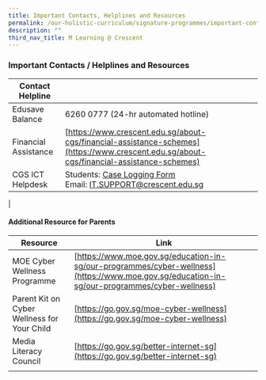 ```yaml
---
title: Important Contacts, Helplines and Resources
permalink: /our-holistic-curriculum/signature-programmes/important-contacts-helplines-and-resources/
description: ""
third_nav_title: M Learning @ Crescent
---
```

### **Important Contacts / Helplines and Resources**

| Contact Helpline |  |
|---|---|
| Edusave Balance | 6260 0777 (24-hr automated hotline) |
| Financial Assistance | [https://www.crescent.edu.sg/about-cgs/financial-assistance-schemes](https://www.crescent.edu.sg/about-cgs/financial-assistance-schemes)<br> |
| CGS ICT Helpdesk  | Students: [Case Logging Form](https://go.gov.sg/cgscaselogging)<br>Email: [IT.SUPPORT@crescent.edu.sg](mailto:IT.SUPPORT@crescent.edu.sg) |
|

#### **Additional Resource for Parents**

| Resource | Link |
|---|---|
| MOE Cyber Wellness Programme | [https://www.moe.gov.sg/education-in-sg/our-programmes/cyber-wellness](https://www.moe.gov.sg/education-in-sg/our-programmes/cyber-wellness) |
| Parent Kit on Cyber Wellness for Your Child | [https://go.gov.sg/moe-cyber-wellness](https://go.gov.sg/moe-cyber-wellness) |
| Media Literacy Council | [https://go.gov.sg/better-internet-sg](https://go.gov.sg/better-internet-sg) |
|  |  |